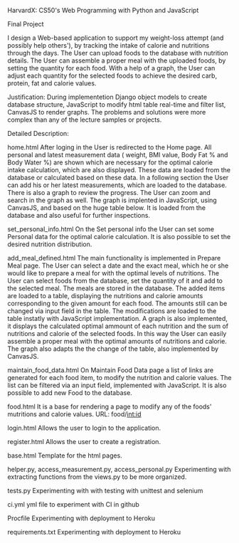 HarvardX: CS50's Web Programming with Python and JavaScript

Final Project

I design a Web-based application to support my weight-loss attempt (and possibly help others'), by tracking the intake of calorie and nutritions through the days.
The User can upload foods to the database with nutrition details.
The User can assemble a proper meal with the uploaded foods, by setting the quantity for each food. With a help of a graph, the User can adjust each quantity for the selected foods to achieve the desired carb, protein, fat and calorie values.

Justification:
During implementetion Django object models to create database structure, JavaScript to modify html table real-time and filter list, CanvasJS to render graphs.
The problems and solutions were more complex than any of the lecture samples or projects.

Detailed Description:

home.html
After loging in the User is redirected to the Home page.
All personal and latest measurement data ( weight, BMI value, Body Fat % and Body Water %) are shown which are necessary for the optimal calorie intake calculation, which are also displayed. These data are loaded from the database or calculated based on these data.
In a following section the User can add his or her latest measurements, which are loaded to the database.
There is also a graph to review the progress. The User can zoom and search in the graph as well. The graph is implented in JavaScript, using CanvasJS, and based on the huge table below. It is loaded from the database and also useful for further inspections.

set_personal_info.html
On the Set personal info the User can set some Personal data for the optimal calorie calculation. It is also possible to set the desired nutrition distribution.

add_meal_defined.html
The main functionality is implemented in Prepare Meal page.
The User can select a date and the exact meal, which he or she would like to prepare a meal for with the optimal levels of nutritions.
The User can select foods from the database, set the quantity of it and add to the selected meal. The meals are stored in the database.
The added items are loaded to a table, displaying the nutritions and calorie amounts corresponding to the given amount for each food. The amounts still can be changed via input field in the table. The modifications are loaded to the table instatly with JavaScript implementation. A graph is also implemented, it displays the calculated optimal ammount of each nutrition and the sum of nutritions and calorie of the selected foods. In this way the User can easily assemble a proper meal with the optimal amounts of nutritions and calorie. The graph also adapts the the change of the table, also implemented by CanvasJS.

maintain_food_data.html
On Maintain Food Data page a list of links are generated for each food item, to modify the nutrition and calorie values. The list can be filtered via an input field, implemented with JavaScript. It is also possible to add new Food to the database.

food.html
It is a base for rendering a page to modify any of the foods' mutritions and calorie values.
URL: food/<int:id>

login.html
Allows the user to login to the application.

register.html
Allows the user to create a registration.

base.html
Template for the html pages.

helper.py, access_measurement.py, access_personal.py
Experimenting with extracting functions from the views.py to be more organized.

tests.py
Experimenting with with testing with unittest and selenium

ci.yml
yml file to experiment with CI in github

Procfile
Experimenting with deployment to Heroku

requirements.txt
Experimenting with deployment to Heroku
